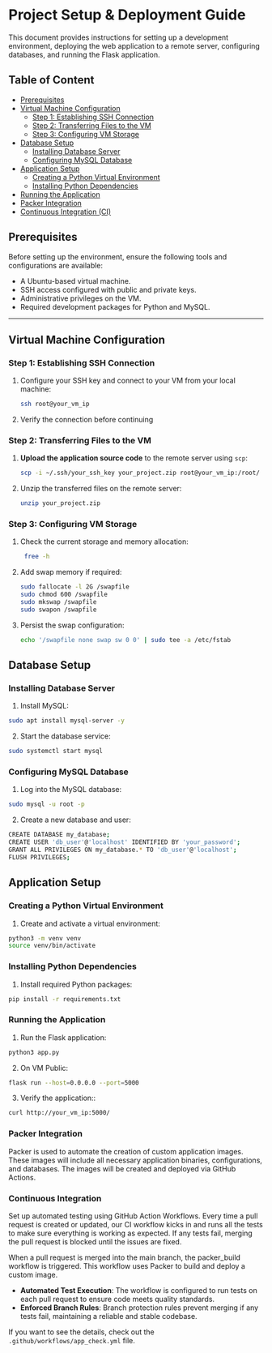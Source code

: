 # Project Setup & Deployment Guide

This document provides  instructions for setting up a development environment, deploying the web application to a remote server, configuring databases, and running the Flask application.

## Table of Content

- [Prerequisites](#prerequisites)
- [Virtual Machine Configuration](#virtual-machine-configuration)
  - [Step 1: Establishing SSH Connection](#step-1-establishing-ssh-connection)
  - [Step 2: Transferring Files to the VM](#step-2-transferring-files-to-the-vm)
  - [Step 3: Configuring VM Storage](#step-3-configuring-vm-storage)
- [Database Setup](#database-setup)
  - [Installing Database Server](#installing-database-server)
  - [Configuring MySQL Database](#configuring-mysql-database)
- [Application Setup](#application-setup)
  - [Creating a Python Virtual Environment](#creating-a-python-virtual-environment)
  - [Installing Python Dependencies](#installing-python-dependencies)
- [Running the Application](#running-the-application)
- [Packer Integration](#packer-integration)
- [Continuous Integration (CI)](#continuous-integration)

## Prerequisites

Before setting up the environment, ensure the following tools and configurations are available:

- A Ubuntu-based virtual machine.
- SSH access configured with public and private keys.
- Administrative privileges on the VM.
- Required development packages for Python and MySQL.

---

## Virtual Machine Configuration

### Step 1: Establishing SSH Connection

1. Configure your SSH key and connect to your VM from your local machine:

    ```bash
    ssh root@your_vm_ip
    ```

2. Verify the connection before continuing

### Step 2: Transferring Files to the VM

1. **Upload the application source code** to the remote server using `scp`:

   ```bash
   scp -i ~/.ssh/your_ssh_key your_project.zip root@your_vm_ip:/root/
   ```

2. Unzip the transferred files on the remote server:

   ```bash
   unzip your_project.zip
   ```

### Step 3: Configuring VM Storage

1. Check the current storage and memory allocation:

   ```bash
    free -h
    ```

2. Add swap memory if required:

    ```bash
    sudo fallocate -l 2G /swapfile
    sudo chmod 600 /swapfile
    sudo mkswap /swapfile
    sudo swapon /swapfile
    ```

3. Persist the swap configuration:

    ```bash
    echo '/swapfile none swap sw 0 0' | sudo tee -a /etc/fstab
    ```

## Database Setup

### Installing Database Server

1. Install MySQL:

```bash
sudo apt install mysql-server -y
```

2. Start the database service:

```bash
sudo systemctl start mysql
```

### Configuring MySQL Database

1. Log into the MySQL database:

```bash
sudo mysql -u root -p
```

2. Create a new database and user:

```bash
CREATE DATABASE my_database;
CREATE USER 'db_user'@'localhost' IDENTIFIED BY 'your_password';
GRANT ALL PRIVILEGES ON my_database.* TO 'db_user'@'localhost';
FLUSH PRIVILEGES;
```

## Application Setup

### Creating a Python Virtual Environment

1. Create and activate a virtual environment:

```bash
python3 -m venv venv
source venv/bin/activate
```

### Installing Python Dependencies

1. Install required Python packages:

```bash
pip install -r requirements.txt
```

### Running the Application

1. Run the Flask application:

```bash
python3 app.py
```

2. On VM Public:

```bash
flask run --host=0.0.0.0 --port=5000
```

3. Verify the application::

```bash
curl http://your_vm_ip:5000/
```

### Packer Integration

Packer is used to automate the creation of custom application images. These images will include all necessary application binaries, configurations, and databases. The images will be created and deployed via GitHub Actions.

### Continuous Integration

Set up automated testing using GitHub Action Workflows. Every time a pull request is created or updated, our CI workflow kicks in and runs all the tests to make sure everything is working as expected. If any tests fail, merging the pull request is blocked until the issues are fixed.

When a pull request is merged into the main branch, the packer_build workflow is triggered. This workflow uses Packer to build and deploy a custom image.

- **Automated Test Execution**: The workflow is configured to run tests on each pull request to ensure code meets quality standards.
- **Enforced Branch Rules**: Branch protection rules prevent merging if any tests fail, maintaining a reliable and stable codebase.

If you want to see the details, check out the `.github/workflows/app_check.yml` file.
